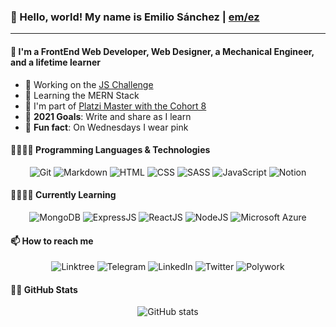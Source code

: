 ### 🔰 Hello, world! My name is Emilio Sánchez | [em/ez][linktree]

---

#### 🍃 I'm a FrontEnd Web Developer, Web Designer, a Mechanical Engineer, and a lifetime learner

- 🔰 Working on the [JS Challenge][js-challenge]
- 🚀 Learning the MERN Stack
- 💚 I'm part of [Platzi Master with the Cohort 8][platzi]
- 🥅 **2021 Goals**: Write and share as I learn
- 👚 **Fun fact**: On Wednesdays I wear pink

<h4>👾🧑🏽‍💻 Programming Languages & Technologies</h4>
<p align="center">
  <img src="https://img.shields.io/badge/Git-F05032?style=for-the-badge&logo=git&logoColor=white" alt="Git" />
  <img src="https://img.shields.io/badge/Markdown-000000?style=for-the-badge&logo=markdown&logoColor=white" alt="Markdown" />
  <img src="https://img.shields.io/badge/HTML5-E34F26?style=for-the-badge&logo=html5&logoColor=white" alt="HTML" />
  <img src="https://img.shields.io/badge/CSS3-1572B6?style=for-the-badge&logo=css3&logoColor=white" alt="CSS" />
  <img src="https://img.shields.io/badge/Sass-CC6699?style=for-the-badge&logo=sass&logoColor=white" alt="SASS" />
  <img src="https://img.shields.io/badge/JavaScript-323330?style=for-the-badge&logo=javascript&logoColor=F7DF1E" alt="JavaScript" />
  <img src="https://img.shields.io/badge/Notion-000000?style=for-the-badge&logo=notion&logoColor=white" alt="Notion" />
  </p>

<h4>🚀🧑🏽‍💻 Currently Learning</h4>
<p align="center">
  <img src="https://img.shields.io/badge/MongoDB-white?style=for-the-badge&logo=mongodb&logoColor=4EA94B" alt="MongoDB" />
  <img src="https://img.shields.io/badge/Express.js-000000?style=for-the-badge&logo=express&logoColor=white" alt="ExpressJS" />
  <img src="https://img.shields.io/badge/React-20232A?style=for-the-badge&logo=react&logoColor=61DAFB" alt="ReactJS" />
  <img src="https://img.shields.io/badge/Node.js-339933?style=for-the-badge&logo=nodedotjs&logoColor=white" alt="NodeJS" />
  <img src="https://img.shields.io/badge/microsoft%20azure-0089D6?style=for-the-badge&logo=microsoft-azure&logoColor=white" alt="Microsoft Azure" />
</p>

<h4>📫 How to reach me</h4>
<p align="center">
  <img src="https://img.shields.io/badge/linktree-39E09B?style=for-the-badge&logo=linktree&logoColor=white" alt="Linktree" />
  <img src="https://img.shields.io/badge/Telegram-2CA5E0?style=for-the-badge&logo=telegram&logoColor=white" alt="Telegram" />
  <img src="https://img.shields.io/badge/LinkedIn-0077B5?style=for-the-badge&logo=linkedin&logoColor=white" alt="LinkedIn" />
  <img src="https://img.shields.io/badge/Twitter-1DA1F2?style=for-the-badge&logo=twitter&logoColor=white" alt="Twitter" />
  <img src="https://img.shields.io/badge/polywork-543DE0?style=for-the-badge&logo=polywork&logoColor=white" alt="Polywork" />
</p>

<!-- </details> -->

#### 🐙🐱 GitHub Stats

<p align="center">
  <img src="https://github-readme-stats-emlez.vercel.app/api?username=emlez&hide=issues&show_icons=true&theme=tokyonight" alt="GitHub stats" />
</p>

[telegram]: https://t.me/emlezdev
[linktree]: https://linktr.ee/emlezdev
[linkedin]: https://www.linkedin.com/in/emlez/
[polywork]: https://www.polywork.com/emlez
[twitter]: https://twitter.com/emlezdev
[js-challenge]: https://platzi.com/blog/jschallenge/
[platzi]: https://platzi.com/p/emlez
